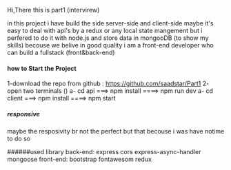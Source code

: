 Hi,There 
this is part1 (intervirew)

in this project i have build the side server-side and client-side 
maybe it's easy to deal with api's by a redux or any local state mangement but i perfered to do it with node.js and store data in mongooDB (to show my skills) becouse we belive in good quality i am a front-end developer who can build a fullstack (front&back-end) 





#### how to Start the Project
1-download the repo from github : https://github.com/saadstar/Part1
2- open two terminals  ()
 a-  cd api ===> npm install ====> npm run dev
 a-  cd client ===> npm install ====> npm start
   


   ##### responsive 
   maybe the resposivity br not the perfect but that becouse i was have notime to do so 

   ######used library 
   back-end: express cors express-async-handler mongoose
   front-end: bootstrap fontawesom redux 